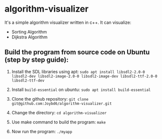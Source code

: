# algorithm-visualizer
It's a simple algorithm visualizer written in c++.
It can visualize:
* Sorting Algorithm
* Dijkstra Algorithm

## Build the program from source code on Ubuntu (step by step guide):
1. Install the SDL libraries using apt:
```sudo apt install libsdl2-2.0-0 libsdl2-dev libsdl2-image-2.0-0 libsdl2-image-dev libsdl2-ttf-2.0-0 libsdl2-ttf-dev```

2. Install `build-essential` on ubuntu:
```sudo apt install build-essential```

3. Clone the github repository:
```git clone git@github.com:Joybd6/algorithm-visualizer.git```

5. Change the directory:
```cd algorithm-visualizer```

6. Use make command to build the program:
```make```

7. Now run the program:
```./myapp```
